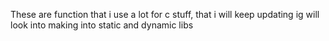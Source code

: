 These are function that i use a lot for c stuff, that i will keep updating ig
will look into making into static and dynamic libs
